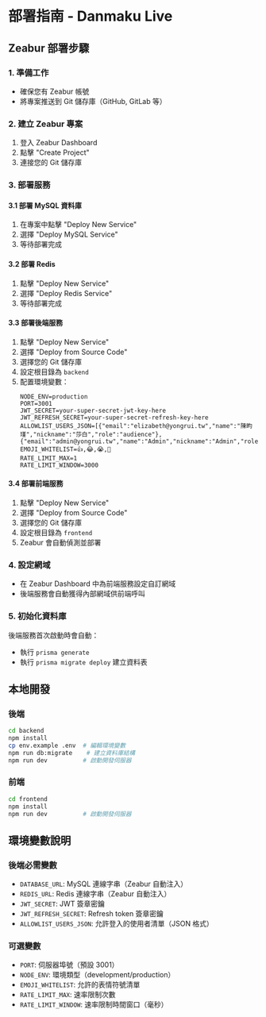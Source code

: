 # 部署指南 - Danmaku Live

## Zeabur 部署步驟

### 1. 準備工作
- 確保您有 Zeabur 帳號
- 將專案推送到 Git 儲存庫（GitHub, GitLab 等）

### 2. 建立 Zeabur 專案
1. 登入 Zeabur Dashboard
2. 點擊 "Create Project"
3. 連接您的 Git 儲存庫

### 3. 部署服務

#### 3.1 部署 MySQL 資料庫
1. 在專案中點擊 "Deploy New Service"
2. 選擇 "Deploy MySQL Service"
3. 等待部署完成

#### 3.2 部署 Redis
1. 點擊 "Deploy New Service" 
2. 選擇 "Deploy Redis Service"
3. 等待部署完成

#### 3.3 部署後端服務
1. 點擊 "Deploy New Service"
2. 選擇 "Deploy from Source Code"
3. 選擇您的 Git 儲存庫
4. 設定根目錄為 `backend`
5. 配置環境變數：
   ```
   NODE_ENV=production
   PORT=3001
   JWT_SECRET=your-super-secret-jwt-key-here
   JWT_REFRESH_SECRET=your-super-secret-refresh-key-here
   ALLOWLIST_USERS_JSON=[{"email":"elizabeth@yongrui.tw","name":"陳畇瑾","nickname":"莎白","role":"audience"},{"email":"admin@yongrui.tw","name":"Admin","nickname":"Admin","role":"admin"}]
   EMOJI_WHITELIST=👍,😂,😭,🎉
   RATE_LIMIT_MAX=1
   RATE_LIMIT_WINDOW=3000
   ```

#### 3.4 部署前端服務
1. 點擊 "Deploy New Service"
2. 選擇 "Deploy from Source Code" 
3. 選擇您的 Git 儲存庫
4. 設定根目錄為 `frontend`
5. Zeabur 會自動偵測並部署

### 4. 設定網域
- 在 Zeabur Dashboard 中為前端服務設定自訂網域
- 後端服務會自動獲得內部網域供前端呼叫

### 5. 初始化資料庫
後端服務首次啟動時會自動：
- 執行 `prisma generate`
- 執行 `prisma migrate deploy` 建立資料表

## 本地開發

### 後端
```bash
cd backend
npm install
cp env.example .env  # 編輯環境變數
npm run db:migrate    # 建立資料庫結構
npm run dev          # 啟動開發伺服器
```

### 前端
```bash
cd frontend
npm install
npm run dev          # 啟動開發伺服器
```

## 環境變數說明

### 後端必需變數
- `DATABASE_URL`: MySQL 連線字串（Zeabur 自動注入）
- `REDIS_URL`: Redis 連線字串（Zeabur 自動注入）
- `JWT_SECRET`: JWT 簽章密鑰
- `JWT_REFRESH_SECRET`: Refresh token 簽章密鑰
- `ALLOWLIST_USERS_JSON`: 允許登入的使用者清單（JSON 格式）

### 可選變數
- `PORT`: 伺服器埠號（預設 3001）
- `NODE_ENV`: 環境類型（development/production）
- `EMOJI_WHITELIST`: 允許的表情符號清單
- `RATE_LIMIT_MAX`: 速率限制次數
- `RATE_LIMIT_WINDOW`: 速率限制時間窗口（毫秒）